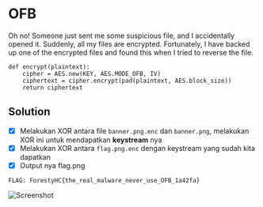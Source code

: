 # OFB
Oh no! Someone just sent me some suspicious file, and I accidentally opened it. Suddenly, all my files are encrypted. Fortunately, I have backed up one of the encrypted files and found this when I tried to reverse the file.

```
def encrypt(plaintext):
    cipher = AES.new(KEY, AES.MODE_OFB, IV)
    ciphertext = cipher.encrypt(pad(plaintext, AES.block_size))
    return ciphertext
```

## Solution
- [x] Melakukan XOR antara file ```banner.png.enc``` dan ```banner.png```, melakukan XOR ini untuk mendapatkan **keystream** nya
- [x] Melakukan XOR antara ```flag.png.enc``` dengan keystream yang sudah kita dapatkan
- [x] Output nya flag.png

```FLAG: ForestyHC{the_real_malware_never_use_OFB_1a42fa}```

![Screenshot](https://media1.giphy.com/media/s2qXK8wAvkHTO/giphy.gif)
